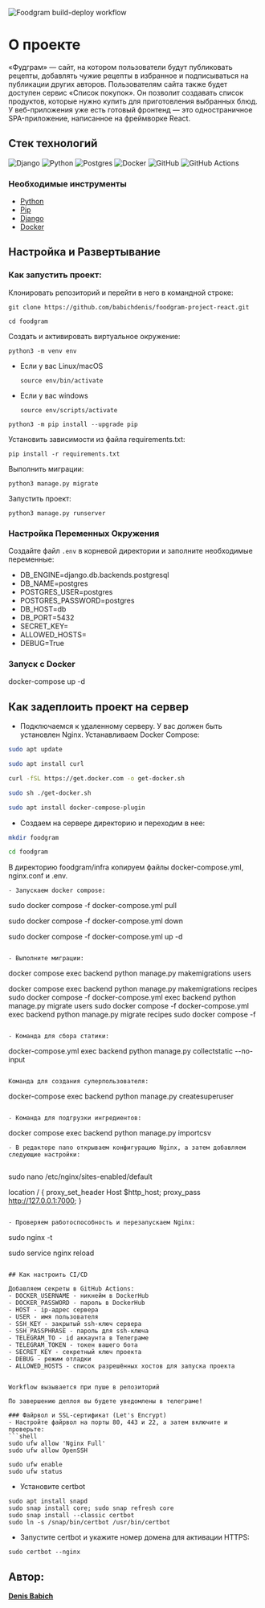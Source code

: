 ![Foodgram build-deploy workflow](https://github.com/babichdenis/foodgram-project-react/actions/workflows/foodgram_workflow.yml/badge.svg)



# О проекте
«Фудграм» — сайт, на котором пользователи будут публиковать рецепты, добавлять чужие рецепты в избранное и подписываться на публикации других авторов. Пользователям сайта также будет доступен сервис «Список покупок». Он позволит создавать список продуктов, которые нужно купить для приготовления выбранных блюд.
У веб-приложения уже есть готовый фронтенд — это одностраничное SPA-приложение, написанное на фреймворке React. 


## Стек технологий

![Django](https://img.shields.io/badge/django-%23092E20.svg?style=for-the-badge&logo=django&logoColor=white)
![Python](https://img.shields.io/badge/python-3670A0?style=for-the-badge&logo=python&logoColor=ffdd54)
![Postgres](https://img.shields.io/badge/postgres-%23316192.svg?&style=for-the-badge&logo=postgresql&logoColor=white)
![Docker](https://img.shields.io/badge/docker%20-%230db7ed.svg?&style=for-the-badge&logo=docker&logoColor=white)
![GitHub](https://img.shields.io/badge/github%20-%23121011.svg?&style=for-the-badge&logo=github&logoColor=white)
![GitHub Actions](https://img.shields.io/badge/github%20actions%20-%232671E5.svg?&style=for-the-badge&logo=github%20actions&logoColor=white)

### Необходимые инструменты

* [Python](https://www.python.org/)
* [Pip](https://pypi.org/project/pip/)
* [Django](https://www.djangoproject.com/)
* [Docker](https://www.docker.com/)


## Настройка и Развертывание
### Как запустить проект:

Клонировать репозиторий и перейти в него в командной строке:

```
git clone https://github.com/babichdenis/foodgram-project-react.git
```

```
cd foodgram
```

Cоздать и активировать виртуальное окружение:

```
python3 -m venv env
```

* Если у вас Linux/macOS

    ```
    source env/bin/activate
    ```

* Если у вас windows

    ```
    source env/scripts/activate
    ```

```
python3 -m pip install --upgrade pip
```

Установить зависимости из файла requirements.txt:

```
pip install -r requirements.txt
```

Выполнить миграции:

```
python3 manage.py migrate
```

Запустить проект:

```
python3 manage.py runserver
```


### Настройка Переменных Окружения
Создайте файл `.env` в корневой директории и заполните необходимые переменные:

- DB_ENGINE=django.db.backends.postgresql
- DB_NAME=postgres
- POSTGRES_USER=postgres
- POSTGRES_PASSWORD=postgres
- DB_HOST=db
- DB_PORT=5432
- SECRET_KEY=
- ALLOWED_HOSTS=
- DEBUG=True

### Запуск с Docker

docker-compose up -d

## Как задеплоить проект на сервер

- Подключаемся к удаленному серверу. У вас должен быть установлен Nginx. Устанавливаем Docker Compose:

```bash
sudo apt update

sudo apt install curl

curl -fSL https://get.docker.com -o get-docker.sh

sudo sh ./get-docker.sh

sudo apt install docker-compose-plugin 
```

- Создаем на сервере директорию и переходим в нее:

```bash
mkdir foodgram

cd foodgram
```

В директорию foodgram/infra копируем файлы docker-compose.yml, nginx.conf и .env.
```
- Запускаем docker compose:
```

sudo docker compose -f docker-compose.yml pull
            
sudo docker compose -f docker-compose.yml down
            
sudo docker compose -f docker-compose.yml up -d
   ```

- Выполните миграции:
```         
docker compose exec backend python manage.py makemigrations users
            
docker compose exec backend python manage.py makemigrations recipes
            sudo docker compose -f
docker-compose.yml exec backend python manage.py migrate users
            sudo docker compose -f
docker-compose.yml exec backend python manage.py migrate recipes
            sudo docker compose -f 
```

- Команда для сбора статики:
```
docker-compose.yml exec backend python manage.py collectstatic --no-input
```

Команда для создания суперпользователя:
```
docker-compose exec backend python manage.py createsuperuser
```

- Команда для подгрузки ингредиентов:
```
docker compose exec backend python manage.py importcsv
```
- В редакторе nano открываем конфигурацию Nginx, а затем добавляем следующие настройки:


```
sudo nano /etc/nginx/sites-enabled/default

location / {
    proxy_set_header Host $http_host;
    proxy_pass http://127.0.0.1:7000;
}
```

- Проверяем работоспособность и перезапускаем Nginx:

```
sudo nginx -t

sudo service nginx reload
```

## Как настроить CI/CD

Добавляем секреты в GitHub Actions:
- DOCKER_USERNAME - никнейм в DockerHub
- DOCKER_PASSWORD - пароль в DockerHub
- HOST - ip-адрес сервера
- USER - имя пользователя
- SSH_KEY - закрытый ssh-ключ сервера
- SSH_PASSPHRASE - пароль для ssh-ключа
- TELEGRAM_TO - id аккаунта в Телеграме
- TELEGRAM_TOKEN - токен вашего бота
- SECRET_KEY - секретный ключ проекта
- DEBUG - режим отладки
- ALLOWED_HOSTS - список разрешённых хостов для запуска проекта


Workflow вызывается при пуше в репозиторий

По завершению деплоя вы будете уведомлены в телеграме!

### Файрвол и SSL-сертификат (Let's Encrypt)
- Настройте файрвол на порты 80, 443 и 22, а затем включите и проверьте:
```shell
sudo ufw allow 'Nginx Full'
sudo ufw allow OpenSSH

sudo ufw enable
sudo ufw status
```
- Установите certbot
```shell
sudo apt install snapd
sudo snap install core; sudo snap refresh core
sudo snap install --classic certbot
sudo ln -s /snap/bin/certbot /usr/bin/certbot 
```
- Запустите certbot и укажите номер домена для активации HTTPS:
```shell
sudo certbot --nginx
```

## Автор:
**[Denis Babich](https://github.com/babichdenis/)**


